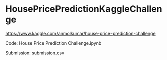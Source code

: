 # HousePricePredictionKaggleChallenge
https://www.kaggle.com/anmolkumar/house-price-prediction-challenge

Code: House Price Prediction Challenge.ipynb

Submission: submission.csv
